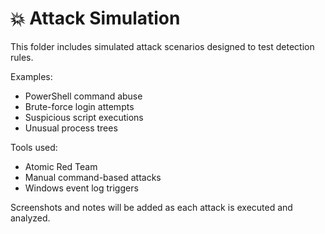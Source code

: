 # 💥 Attack Simulation

This folder includes simulated attack scenarios designed to test detection rules.

Examples:
- PowerShell command abuse
- Brute-force login attempts
- Suspicious script executions
- Unusual process trees

Tools used:
- Atomic Red Team
- Manual command-based attacks
- Windows event log triggers

Screenshots and notes will be added as each attack is executed and analyzed.
